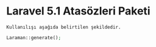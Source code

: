 # Laravel 5.1 Atasözleri Paketi

```code
Kullanılışı aşağıda belirtilen şekildedir.
```


```php
Laraman::generate();
```

